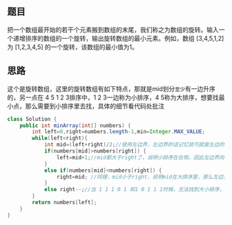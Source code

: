## 题目

把一个数组最开始的若干个元素搬到数组的末尾，我们称之为数组的旋转。输入一个递增排序的数组的一个旋转，输出旋转数组的最小元素。例如，数组 [3,4,5,1,2] 为 [1,2,3,4,5] 的一个旋转，该数组的最小值为1。  
## 思路

这个是旋转数组，这里的旋转数组有如下特点，那就是mid划分`至少`有一边升序的，另一点在 4 5 1 2 3排序中，1 2 3一边称为小排序，4 5称为大排序，想要找最小点，那么需要到小排序里去找，具体的细节看代码处批注

```java
class Solution {
    public int minArray(int[] numbers) {
        int left=0,right=numbers.length-1,min=Integer.MAX_VALUE;
        while(left<right){
            int mid=(left+right)/2;//使用左边界，左边界的话记忆技巧就是左边的都+1，最后出来也是左边，为什么使用左边界二分法，因为可能排序是 1 2 3 4 5 不可能是 5 4 3 2 1
            if(numbers[mid]>numbers[right]) {
                left=mid+1;//mid都大于right了，说明小排序在右侧，因此左边界向右移动
            }
            else if(numbers[mid]<numbers[right]) {
                right=mid; //同理，mid小于right，说明mid在大排序里，那么左边界需要往左靠
            }
            else right--;//当 1 1 1 0 1 和1 0 1 1 1时候，无法找到大小排序，那么对右边界缩小
        }
        return numbers[left];
    }
}

```

